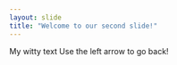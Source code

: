 ```yaml
---
layout: slide
title: "Welcome to our second slide!"
---
```

My witty text
Use the left arrow to go back!
